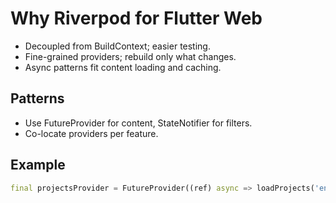 # Why Riverpod for Flutter Web

- Decoupled from BuildContext; easier testing.
- Fine-grained providers; rebuild only what changes.
- Async patterns fit content loading and caching.

## Patterns
- Use FutureProvider for content, StateNotifier for filters.
- Co-locate providers per feature.

## Example
```dart
final projectsProvider = FutureProvider((ref) async => loadProjects('en'));
```
